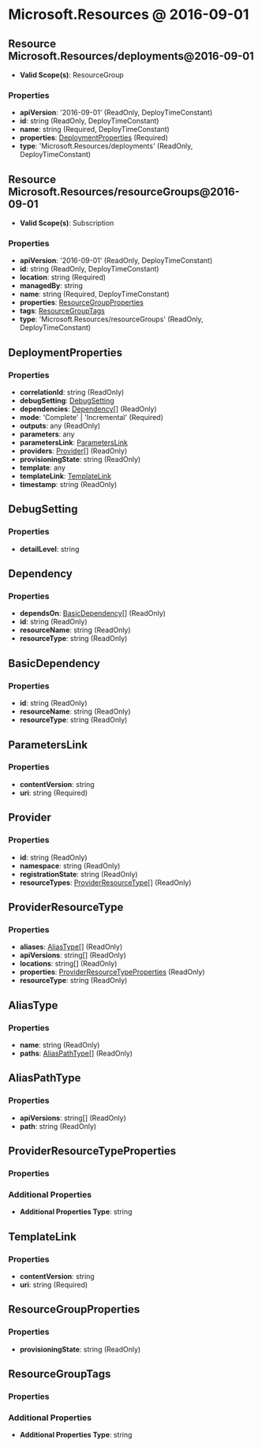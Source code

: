 # Microsoft.Resources @ 2016-09-01

## Resource Microsoft.Resources/deployments@2016-09-01
* **Valid Scope(s)**: ResourceGroup
### Properties
* **apiVersion**: '2016-09-01' (ReadOnly, DeployTimeConstant)
* **id**: string (ReadOnly, DeployTimeConstant)
* **name**: string (Required, DeployTimeConstant)
* **properties**: [DeploymentProperties](#deploymentproperties) (Required)
* **type**: 'Microsoft.Resources/deployments' (ReadOnly, DeployTimeConstant)

## Resource Microsoft.Resources/resourceGroups@2016-09-01
* **Valid Scope(s)**: Subscription
### Properties
* **apiVersion**: '2016-09-01' (ReadOnly, DeployTimeConstant)
* **id**: string (ReadOnly, DeployTimeConstant)
* **location**: string (Required)
* **managedBy**: string
* **name**: string (Required, DeployTimeConstant)
* **properties**: [ResourceGroupProperties](#resourcegroupproperties)
* **tags**: [ResourceGroupTags](#resourcegrouptags)
* **type**: 'Microsoft.Resources/resourceGroups' (ReadOnly, DeployTimeConstant)

## DeploymentProperties
### Properties
* **correlationId**: string (ReadOnly)
* **debugSetting**: [DebugSetting](#debugsetting)
* **dependencies**: [Dependency](#dependency)[] (ReadOnly)
* **mode**: 'Complete' | 'Incremental' (Required)
* **outputs**: any (ReadOnly)
* **parameters**: any
* **parametersLink**: [ParametersLink](#parameterslink)
* **providers**: [Provider](#provider)[] (ReadOnly)
* **provisioningState**: string (ReadOnly)
* **template**: any
* **templateLink**: [TemplateLink](#templatelink)
* **timestamp**: string (ReadOnly)

## DebugSetting
### Properties
* **detailLevel**: string

## Dependency
### Properties
* **dependsOn**: [BasicDependency](#basicdependency)[] (ReadOnly)
* **id**: string (ReadOnly)
* **resourceName**: string (ReadOnly)
* **resourceType**: string (ReadOnly)

## BasicDependency
### Properties
* **id**: string (ReadOnly)
* **resourceName**: string (ReadOnly)
* **resourceType**: string (ReadOnly)

## ParametersLink
### Properties
* **contentVersion**: string
* **uri**: string (Required)

## Provider
### Properties
* **id**: string (ReadOnly)
* **namespace**: string (ReadOnly)
* **registrationState**: string (ReadOnly)
* **resourceTypes**: [ProviderResourceType](#providerresourcetype)[] (ReadOnly)

## ProviderResourceType
### Properties
* **aliases**: [AliasType](#aliastype)[] (ReadOnly)
* **apiVersions**: string[] (ReadOnly)
* **locations**: string[] (ReadOnly)
* **properties**: [ProviderResourceTypeProperties](#providerresourcetypeproperties) (ReadOnly)
* **resourceType**: string (ReadOnly)

## AliasType
### Properties
* **name**: string (ReadOnly)
* **paths**: [AliasPathType](#aliaspathtype)[] (ReadOnly)

## AliasPathType
### Properties
* **apiVersions**: string[] (ReadOnly)
* **path**: string (ReadOnly)

## ProviderResourceTypeProperties
### Properties
### Additional Properties
* **Additional Properties Type**: string

## TemplateLink
### Properties
* **contentVersion**: string
* **uri**: string (Required)

## ResourceGroupProperties
### Properties
* **provisioningState**: string (ReadOnly)

## ResourceGroupTags
### Properties
### Additional Properties
* **Additional Properties Type**: string


